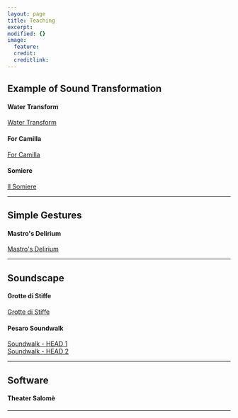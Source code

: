 ```yaml
---
layout: page
title: Teaching
excerpt: 
modified: {} 
image:
  feature: 
  credit: 
  creditlink: 
---
```


## Example of Sound Transformation 

#### Water Transform
<div markdown="0"><a href="https://soundcloud.com/anthony-di-furia/example-water-transform" class="btn">Water Transform</a></div>

#### For Camilla
<div markdown="0"><a href="https://soundcloud.com/anthony-di-furia/for-camilla" class="btn">For Camilla</a></div>

#### Somiere
<div markdown="0"><a href="https://soundcloud.com/anthony-di-furia/il-somiere" class="btn">Il Somiere</a></div>

---

## Simple Gestures 

#### Mastro's Delirium
<div markdown="0"><a href="https://soundcloud.com/anthony-di-furia/mastros-delirium" class="btn">Mastro's Delirium</a></div>

---

## Soundscape 

#### Grotte di Stiffe
<div markdown="0"><a href="https://soundcloud.com/anthony-di-furia/grotte-di-stiffe" class="btn">Grotte di Stiffe</a></div>

#### Pesaro Soundwalk
<div markdown="0"><a href="https://soundcloud.com/anthony-di-furia/soundscape-pesaro-1" class="btn">Soundwalk - HEAD 1</a></div>
<div markdown="0"><a href="https://soundcloud.com/anthony-di-furia/soundscape-pesaro-2" class="btn">Soundwalk - HEAD 2</a></div>

---

## Software

#### Theater Salomè

---





